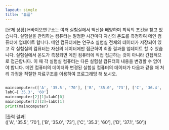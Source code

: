 ```yaml
---
layout: single
title: "튜플"
---
```


[문제 상황]
H바이오연구소는 여러 실험실에서 백신을 배양하며 최적의 조건을 찾고 있습니다. 
실험실을 관리하는 컴퓨터는 일정한 시간마다 자신의 온도를 측정하여 메인 컴퓨터에 업데이트 합니다. 
메인 컴퓨터에는 연구소 실험실 전체의 데이터가 저장되어 있고 각 실험실의 컴퓨터는 자신의 데이터에만 접근하여 최종 결과를 업데이트 할 수 있습니다. 
실험실에서 온도가 측정되면 메인 컴퓨터에 직접 접근하는 것이 아니라 간접적으로 접근합니다. 
이 때 각 실험실 컴퓨터는 다른 실험실 컴퓨터의 내용을 변경할 수 없어야 합니다. 
메인 컴퓨터의 데이터와 변경된 실험실 컴퓨터의 데이터가 다음과 같을 때 처리 과정을 적절한 자료구조를 이용하여 프로그래밍 해 보시오.

~~~ python

maincomputer=(['A', '35.5', '70'], ['B', '35.0', '73'], ['C', '36.4', '66'], ['D', '37.1', '50'])
labC=['35.3', '60']
maincomputer[2][1]=labC[0]
maincomputer[2][2]=labC[1]
print(maincomputer)

~~~
|출력 결과|  
(['A', '35.5', '70'], ['B', '35.0', '73'], ['C', '35.3', '60'], ['D', '37.1', '50'])
